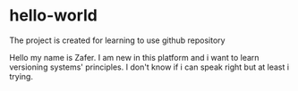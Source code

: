 # hello-world
The project is created for learning to use github repository

Hello my name is Zafer.
I am new in this platform and i want to learn versioning systems' principles.
I don't know if i can speak right but at least i trying.
